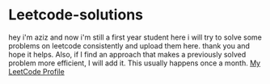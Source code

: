 # Leetcode-solutions

hey i'm aziz and now i'm still a first year student here i will try to solve some problems on leetcode consistently and upload them here. thank you and hope it helps. Also, if I find an approach that makes a previously solved problem more efficient, I will add it. This usually happens once a month.
[My LeetCode Profile](https://leetcode.com/u/AzizAdiPramana)
